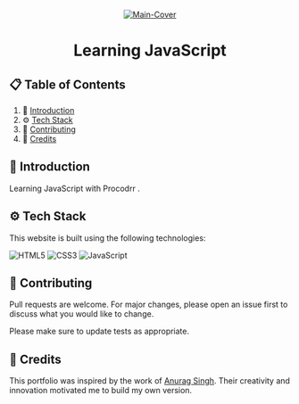<div align="center">
  <br />
   <a href="https://www.youtube.com/playlist?list=PLfEr2kn3s-bo4LwlbyZugHPavhcdW8YMC" target="_blank"><img src="https://i.ibb.co/jrhrshY/javascript.png" alt="Main-Cover" border="0"></a>
  <br />

# Learning JavaScript

</div>

## 📋 <a name="table">Table of Contents</a>

1. 🤖 [Introduction](#introduction)
2. ⚙️ [Tech Stack](#techstack)
3. 🚀 [Contributing](#contribute)
4. 🫡 [Credits](#credits)

## <a name="introduction">🤖 Introduction</a>

Learning JavaScript with Procodrr .

## <a name="techstack">⚙️ Tech Stack</a>

This website is built using the following technologies:

![HTML5](https://img.shields.io/badge/html5-%23E34F26.svg?style=for-the-badge&logo=html5&logoColor=white)
![CSS3](https://img.shields.io/badge/css3-%231572B6.svg?style=for-the-badge&logo=css3&logoColor=white)
![JavaScript](https://img.shields.io/badge/javascript-%23323330.svg?style=for-the-badge&logo=javascript&logoColor=%23F7DF1E)


## <a name="contribute"> 🚀 Contributing</a>

Pull requests are welcome. For major changes, please open an issue first
to discuss what you would like to change.

Please make sure to update tests as appropriate.

## 🫡 Credits

This portfolio was inspired by the work of [Anurag Singh](https://github.com/https://github.com/anuragsinghbam). Their creativity and innovation motivated me to build my own version.
